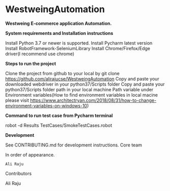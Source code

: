 # WestweingAutomation

**Westweing E-commerce application Automation.**

**System requirements and Installation instructions**

Install Python 3.7 or newer is supported.
Install Pycharm latest version
Install RobotFramework-SeleniumLibrary
Install Chrome/Firefox/Edge driver(I recommend use chrome)

**Steps to run the project**

Clone the project from github to your local by git clone https://github.com/alirajucse/WestweingAutomation
Copy and paste your downloaded webdriver in your python37/Scripts folder
Copy and paste your python37/Scripts folder path in your local machine Path variable under Environment variables(How to find environment variables in local macine please visit https://www.architectryan.com/2018/08/31/how-to-change-environment-variables-on-windows-10) 

**Command to run test case from Pycharm terminal**

robot -d Results TestCases/SmokeTestCases.robot


**Development**

See CONTRIBUTING.md for development instructions.
Core team

In order of appearance.

    Ali Raju

Contributors

Ali Raju
